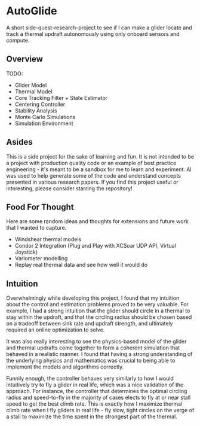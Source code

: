 # AutoGlide
A short side-quest-research-project to see if I can make a glider locate and track a thermal updraft autonomously using only onboard sensors and compute.

## Overview
TODO:
- Glider Model
- Thermal Model
- Core Tracking Filter + State Estimator
- Centering Controller
- Stability Analysis
- Monte Carlo Simulations
- Simulation Environment

## Asides
This is a side project for the sake of learning and fun. It is not intended to be a project with production quality code or an example of best practice engineering - it's meant to be a sandbox for me to learn and experiment. AI was used to help generate some of the code and understand concepts presented in various research papers. If you find this project useful or interesting, please consider starring the repository!

## Food For Thought
Here are some random ideas and thoughts for extensions and future work that I wanted to capture.
- Windshear thermal models
- Condor 2 Integration (Plug and Play with XCSoar UDP API, Virtual Joystick)
- Variometer modelling
- Replay real thermal data and see how well it would do

## Intuition
Overwhelmingly while developing this project, I found that my intuition about the control and estimation problems proved to be very valuable. For example, I had a strong intuition that the glider should circle in a thermal to stay within the updraft, and that the circling radius should be chosen based on a tradeoff between sink rate and updraft strength, and ultimately required an online optimization to solve. 

It was also really interesting to see the physics-based model of the glider and thermal updrafts come together to form a coherent simulation that behaved in a realistic manner. I found that having a strong understanding of the underlying physics and mathematics was crucial to being able to implement the models and algorithms correctly. 

Funnily enough, the controller behaves very similarly to how I would intuitively try to fly a glider in real life, which was a nice validation of the approach. For instance, the controller that determines the optimal circling radius and speed-to-fly in the majority of cases elects to fly at or near stall speed to get the best climb rate. This is exactly how I maximize thermal climb rate when I fly gliders in real life - fly slow, tight circles on the verge of a stall to maximize the time spent in the strongest part of the thermal.